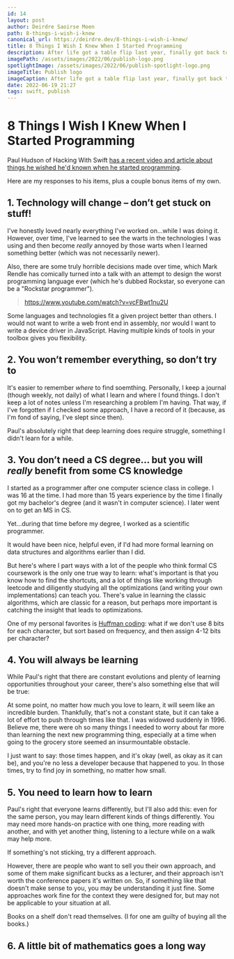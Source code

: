 ```yaml
---
id: 14
layout: post
author: Deirdre Saoirse Moen
path: 8-things-i-wish-i-knew
canonical_url: https://deirdre.dev/8-things-i-wish-i-knew/
title: 8 Things I Wish I Knew When I Started Programming
description: After life got a table flip last year, finally got back to migrating this site.
imagePath: /assets/images/2022/06/publish-logo.png
spotlightImage: /assets/images/2022/06/publish-spotlight-logo.png
imageTitle: Publish logo
imageCaption: After life got a table flip last year, finally got back to migrating this site.
date: 2022-06-19 21:27
tags: swift, publish
---
```

# 8 Things I Wish I Knew When I Started Programming

Paul Hudson of Hacking With Swift [has a recent video and article about things he wished he'd known when he started programming](https://www.hackingwithswift.com/articles/252/8-things-i-wish-i-knew-when-i-started-programming).

Here are my responses to his items, plus a couple bonus items of my own.

## 1. Technology will change – don’t get stuck on stuff!

I've honestly loved nearly everything I've worked on…while I was doing it. However, over time, I've learned to see the warts in the technologies I was using and then become *really* annoyed by those warts when I learned something better (which was not necessarily newer).

Also, there are some truly horrible decisions made over time, which Mark Rendle has comically turned into a talk with an attempt to design the worst programming language ever (which he's dubbed Rockstar, so everyone can be a "Rockstar programmer").

> https://www.youtube.com/watch?v=vcFBwt1nu2U

Some languages and technologies fit a given project better than others. I would not want to write a web front end in assembly, nor would I want to write a device driver in JavaScript. Having multiple kinds of tools in your toolbox gives you flexibility.

## 2. You won’t remember everything, so don’t try to

It's easier to remember *where* to find soemthing. Personally, I keep a journal (though weekly, not daily) of what I learn and where I found things. I don't keep a lot of notes unless I'm researching a problem I'm having. That way, if I've forgotten if I checked some approach, I have a record of it (because, as I'm fond of saying, I've slept since then).

Paul's absolutely right that deep learning does require struggle, something I didn't learn for a while.

## 3. You don’t need a CS degree… but you will *really* benefit from some CS knowledge

I started as a programmer after one computer science class in college. I was 16 at the time. I had more than 15 years experience by the time I finally got my bachelor's degree (and it wasn't in computer science). I later went on to get an MS in CS.

Yet…during that time before my degree, I worked as a scientific programmer.

It would have been nice, helpful even, if I'd had more formal learning on data structures and algorithms earlier than I did.

But here's where I part ways with a lot of the people who think formal CS coursework is the only one true way to learn: what's important is that you know how to find the shortcuts, and a lot of things like working through leetcode and diligently studying all the optimizations (and writing your own implementations) can teach you. There's value in learning the classic algorithms, which are classic for a reason, but perhaps more important is catching the insight that leads to optimizations.

One of my personal favorites is [Huffman coding](https://en.wikipedia.org/wiki/Huffman_coding): what if we don't use 8 bits for each character, but sort based on frequency, and then assign 4-12 bits per character?

## 4. You will always be learning

While Paul's right that there are constant evolutions and plenty of learning opportunities throughout your career, there's also something else that will be true:

At some point, no matter how much you love to learn, it will seem like an incredible burden. Thankfully, that's not a constant state, but it can take a lot of effort to push through times like that. I was widowed suddenly in 1996. Believe me, there were oh so many things I needed to worry about far more than learning the next new programming thing, especially at a time when going to the grocery store seemed an insurmountable obstacle.

I just want to say: those times happen, and it's okay (well, as okay as it can be), and you're no less a developer because that happened to you. In those times, try to find joy in something, no matter how small.

## 5. You need to learn how to learn

Paul's right that everyone learns differently, but I'll also add this: even for the same person, you may learn different kinds of things differently. You may need more hands-on practice with one thing, more reading with another, and with yet another thing, listening to a lecture while on a walk may help more.

If something's not sticking, try a different approach.

However, there are people who want to sell you their own approach, and some of them make significant bucks as a lecturer, and their approach isn't worth the conference papers it's written on. So, if something like that doesn't make sense to you, you may be understanding it just fine. Some approaches work fine for the context they were designed for, but may not be applicable to your situation at all.

Books on a shelf don't read themselves. (I for one am guilty of buying all the books.)

## 6. A little bit of mathematics goes a long way

